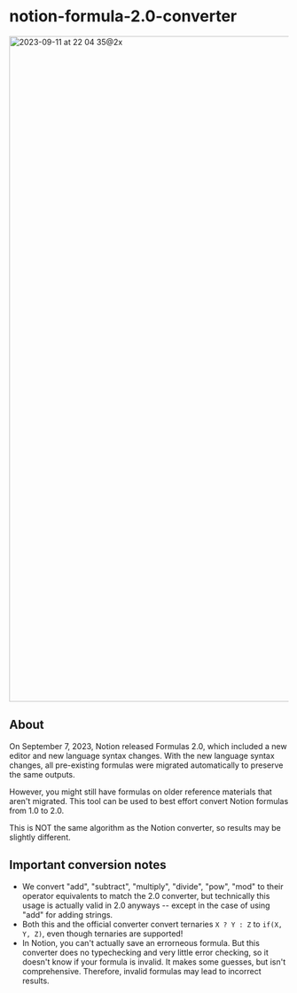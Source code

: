 # notion-formula-2.0-converter

<img width="1201" alt="2023-09-11 at 22 04 35@2x" src="https://github.com/wustep/notion-formula-2.0-converter/assets/6259534/4e024827-315e-4d62-9ded-ce284af4789d">

## About
On September 7, 2023, Notion released Formulas 2.0, which included a new editor and new language syntax changes. With the new language syntax changes, all pre-existing formulas were migrated automatically to preserve the same outputs.

However, you might still have formulas on older reference materials that aren't migrated. This tool can be used to best effort convert Notion formulas from 1.0 to 2.0.

This is NOT the same algorithm as the Notion converter, so results may be slightly different.

## Important conversion notes

- We convert "add", "subtract", "multiply", "divide", "pow", "mod" to their operator equivalents to match the 2.0 converter, but technically this usage is actually valid in 2.0 anyways -- except in the case of using "add" for adding strings.
- Both this and the official converter convert ternaries `X ? Y : Z` to `if(X, Y, Z)`, even though ternaries are supported!
- In Notion, you can't actually save an errorneous formula. But this converter does no typechecking and very little error checking, so it doesn't know if your formula is invalid. It makes some guesses, but isn't comprehensive. Therefore, invalid formulas may lead to incorrect results. 
